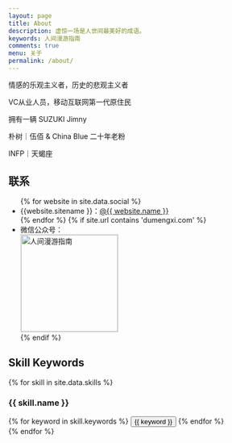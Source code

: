 ```yaml
---
layout: page
title: About
description: 虚惊一场是人世间最美好的成语。
keywords: 人间漫游指南
comments: true
menu: 关于
permalink: /about/
---
```

情感的乐观主义者，历史的悲观主义者

VC从业人员，移动互联网第一代原住民

拥有一辆 SUZUKI Jimny

朴树｜伍佰 & China Blue 二十年老粉

INFP｜天蝎座

## 联系

<ul>
{% for website in site.data.social %}
<li>{{website.sitename }}：<a href="{{ website.url }}" target="_blank">@{{ website.name }}</a></li>
{% endfor %}
{% if site.url contains 'dumengxi.com' %}
<li>
微信公众号：<br />
<img style="height:192px;width:192px;border:1px solid lightgrey;" src="{{ site.url }}/assets/images/qrcode.jpg" alt="人间漫游指南" />
</li>
{% endif %}
</ul>


## Skill Keywords

{% for skill in site.data.skills %}
### {{ skill.name }}
<div class="btn-inline">
{% for keyword in skill.keywords %}
<button class="btn btn-outline" type="button">{{ keyword }}</button>
{% endfor %}
</div>
{% endfor %}
